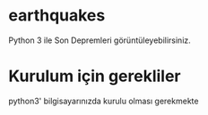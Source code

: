 # earthquakes
Python 3 ile Son Depremleri görüntüleyebilirsiniz.

# Kurulum için gerekliler
python3' bilgisayarınızda kurulu olması gerekmekte
